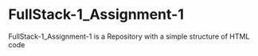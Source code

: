 # FullStack-1_Assignment-1
FullStack-1_Assignment-1 is a Repository with a simple structure of HTML code
